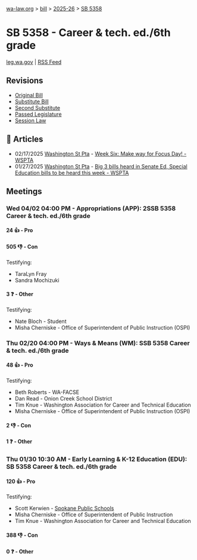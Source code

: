 [wa-law.org](/) > [bill](/bill/) > [2025-26](/bill/2025-26/) > [SB 5358](/bill/2025-26/sb/5358/)

# SB 5358 - Career & tech. ed./6th grade
[leg.wa.gov](https://app.leg.wa.gov/billsummary?BillNumber=5358&Year=2025&Initiative=false) | [RSS Feed](./rss.xml)

## Revisions
* [Original Bill](1/)
* [Substitute Bill](S/)
* [Second Substitute](S2/)
* [Passed Legislature](S2.PL/)
* [Session Law](S2.SL/)

## 📰 Articles
* 02/17/2025 [Washington St Pta](/org/washington_st_pta/) - [Week Six: Make way for Focus Day! - WSPTA](https://www.wastatepta.org/week-six-make-way-for-focus-day/#:~:text=SSB%205358)
* 01/27/2025 [Washington St Pta](/org/washington_st_pta/) - [Big 3 bills heard in Senate Ed, Special Education bills to be heard this week - WSPTA](https://www.wastatepta.org/2025session-week3/#:~:text=SB%205358)

## Meetings
### Wed 04/02 04:00 PM - Appropriations (APP): 2SSB 5358 Career & tech. ed./6th grade
#### 24 👍 - Pro

#### 505 👎 - Con
Testifying:
* TaraLyn Fray
* Sandra Mochizuki

#### 3 ❓ - Other
Testifying:
* Nate Bloch - Student
* Misha Cherniske - Office of Superintendent of Public Instruction (OSPI)

### Thu 02/20 04:00 PM - Ways & Means (WM): SSB 5358 Career & tech. ed./6th grade
#### 48 👍 - Pro
Testifying:
* Beth Roberts - WA-FACSE
* Dan Read - Onion Creek School District
* Tim Knue - Washington Association for Career and Technical Education
* Misha Cherniske - Office of Superintendent of Public Instruction (OSPI)

#### 2 👎 - Con

#### 1 ❓ - Other

### Thu 01/30 10:30 AM - Early Learning & K-12 Education (EDU): SB 5358 Career & tech. ed./6th grade
#### 120 👍 - Pro
Testifying:
* Scott Kerwien - [Spokane Public Schools](/org/spokane_public_schools/)
* Misha Cherniske - Office of Superintendent of Public Instruction
* Tim Knue - Washington Association for Career and Technical Education

#### 388 👎 - Con

#### 0 ❓ - Other
